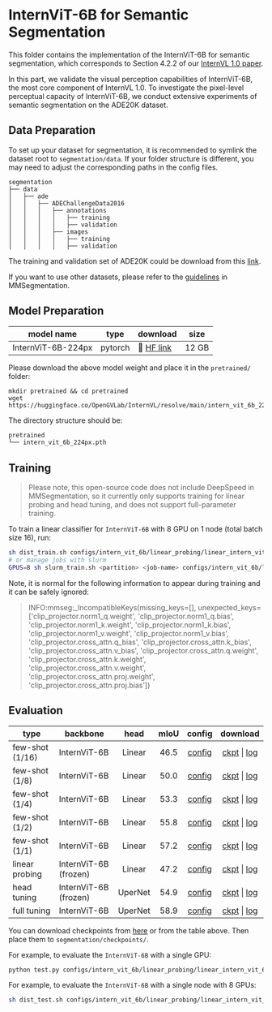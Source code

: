 # InternViT-6B for Semantic Segmentation

This folder contains the implementation of the InternViT-6B for semantic segmentation, which corresponds to Section 4.2.2 of our [InternVL 1.0 paper](https://arxiv.org/pdf/2312.14238).

In this part, we validate the visual perception capabilities of InternViT-6B, the most core component of InternVL 1.0.
To investigate the pixel-level perceptual capacity of InternViT-6B, we conduct extensive experiments of semantic segmentation on the ADE20K dataset.

## Data Preparation

To set up your dataset for segmentation, it is recommended to symlink the dataset root to `segmentation/data`. If your folder structure is different, you may need to adjust the corresponding paths in the config files.
  
```none
segmentation
├── data
│   ├── ade
│   │   ├── ADEChallengeData2016
│   │   │   ├── annotations
│   │   │   │   ├── training
│   │   │   │   ├── validation
│   │   │   ├── images
│   │   │   │   ├── training
│   │   │   │   ├── validation
```

The training and validation set of ADE20K could be download from this [link](http://data.csail.mit.edu/places/ADEchallenge/ADEChallengeData2016.zip).

If you want to use other datasets, please refer to the [guidelines](https://github.com/open-mmlab/mmsegmentation/blob/master/docs/en/dataset_prepare.md#prepare-datasets) in MMSegmentation.

## Model Preparation

| model name         | type    | download                                                                                  | size  |
| ------------------ | ------- | ----------------------------------------------------------------------------------------- | :---: |
| InternViT-6B-224px | pytorch | 🤗 [HF link](https://huggingface.co/OpenGVLab/InternVL/blob/main/intern_vit_6b_224px.pth) | 12 GB |

Please download the above model weight and place it in the `pretrained/` folder:

```shell
mkdir pretrained && cd pretrained
wget https://huggingface.co/OpenGVLab/InternVL/resolve/main/intern_vit_6b_224px.pth
```

The directory structure should be:

```sh
pretrained
└── intern_vit_6b_224px.pth
```

## Training

> Please note, this open-source code does not include DeepSpeed in MMSegmentation, so it currently only supports training for linear probing and head tuning, and does not support full-parameter training.

To train a linear classifier for `InternViT-6B` with 8 GPU on 1 node (total batch size 16), run:

```bash
sh dist_train.sh configs/intern_vit_6b/linear_probing/linear_intern_vit_6b_504_80k_ade20k_bs16_lr4e-5_frozen.py 8
# or manage jobs with slurm
GPUS=8 sh slurm_train.sh <partition> <job-name> configs/intern_vit_6b/linear_probing/linear_intern_vit_6b_504_80k_ade20k_bs16_lr4e-5_frozen.py
```

Note, it is normal for the following information to appear during training and it can be safely ignored:

> INFO:mmseg:_IncompatibleKeys(missing_keys=[], unexpected_keys=['clip_projector.norm1_q.weight', 'clip_projector.norm1_q.bias', 'clip_projector.norm1_k.weight', 'clip_projector.norm1_k.bias', 'clip_projector.norm1_v.weight', 'clip_projector.norm1_v.bias', 'clip_projector.cross_attn.q_bias', 'clip_projector.cross_attn.k_bias', 'clip_projector.cross_attn.v_bias', 'clip_projector.cross_attn.q.weight', 'clip_projector.cross_attn.k.weight', 'clip_projector.cross_attn.v.weight', 'clip_projector.cross_attn.proj.weight', 'clip_projector.cross_attn.proj.bias'])

## Evaluation

| type            | backbone              |  head   | mIoU |                                                                                config                                                                                 |                                                                                                                      download                                                                                                                       |
| --------------- | --------------------- | :-----: | :--: | :-------------------------------------------------------------------------------------------------------------------------------------------------------------------: | :-------------------------------------------------------------------------------------------------------------------------------------------------------------------------------------------------------------------------------------------------: |
| few-shot (1/16) | InternViT-6B          | Linear  | 46.5 |     [config](https://github.com/OpenGVLab/InternVL/blob/main/segmentation/configs/intern_vit_6b/few_shot/linear_intern_vit_6b_504_5k_ade20k_bs16_lr4e-5_1of16.py)     |    [ckpt](https://huggingface.co/OpenGVLab/InternVL/resolve/main/linear_intern_vit_6b_504_5k_ade20k_bs16_lr4e-5_1of16.pth) \| [log](https://huggingface.co/OpenGVLab/InternVL/raw/main/linear_intern_vit_6b_504_5k_ade20k_bs16_lr4e-5_1of16.log)    |
| few-shot (1/8)  | InternViT-6B          | Linear  | 50.0 |     [config](https://github.com/OpenGVLab/InternVL/blob/main/segmentation/configs/intern_vit_6b/few_shot/linear_intern_vit_6b_504_10k_ade20k_bs16_lr4e-5_1of8.py)     |    [ckpt](https://huggingface.co/OpenGVLab/InternVL/resolve/main/linear_intern_vit_6b_504_10k_ade20k_bs16_lr4e-5_1of8.pth) \| [log](https://huggingface.co/OpenGVLab/InternVL/raw/main/linear_intern_vit_6b_504_10k_ade20k_bs16_lr4e-5_1of8.log)    |
| few-shot (1/4)  | InternViT-6B          | Linear  | 53.3 |     [config](https://github.com/OpenGVLab/InternVL/blob/main/segmentation/configs/intern_vit_6b/few_shot/linear_intern_vit_6b_504_20k_ade20k_bs16_lr4e-5_1of4.py)     |    [ckpt](https://huggingface.co/OpenGVLab/InternVL/resolve/main/linear_intern_vit_6b_504_20k_ade20k_bs16_lr4e-5_1of4.pth) \| [log](https://huggingface.co/OpenGVLab/InternVL/raw/main/linear_intern_vit_6b_504_20k_ade20k_bs16_lr4e-5_1of4.log)    |
| few-shot (1/2)  | InternViT-6B          | Linear  | 55.8 |     [config](https://github.com/OpenGVLab/InternVL/blob/main/segmentation/configs/intern_vit_6b/few_shot/linear_intern_vit_6b_504_40k_ade20k_bs16_lr4e-5_1of2.py)     |    [ckpt](https://huggingface.co/OpenGVLab/InternVL/resolve/main/linear_intern_vit_6b_504_40k_ade20k_bs16_lr4e-5_1of2.pth) \| [log](https://huggingface.co/OpenGVLab/InternVL/raw/main/linear_intern_vit_6b_504_40k_ade20k_bs16_lr4e-5_1of2.log)    |
| few-shot (1/1)  | InternViT-6B          | Linear  | 57.2 |     [config](https://github.com/OpenGVLab/InternVL/blob/main/segmentation/configs/intern_vit_6b/few_shot/linear_intern_vit_6b_504_80k_ade20k_bs16_lr4e-5_1of1.py)     |    [ckpt](https://huggingface.co/OpenGVLab/InternVL/resolve/main/linear_intern_vit_6b_504_80k_ade20k_bs16_lr4e-5_1of1.pth) \| [log](https://huggingface.co/OpenGVLab/InternVL/raw/main/linear_intern_vit_6b_504_80k_ade20k_bs16_lr4e-5_1of1.log)    |
| linear probing  | InternViT-6B (frozen) | Linear  | 47.2 | [config](https://github.com/OpenGVLab/InternVL/blob/main/segmentation/configs/intern_vit_6b/linear_probing/linear_intern_vit_6b_504_80k_ade20k_bs16_lr4e-5_frozen.py) |  [ckpt](https://huggingface.co/OpenGVLab/InternVL/resolve/main/linear_intern_vit_6b_504_80k_ade20k_bs16_lr4e-5_frozen.pth) \| [log](https://huggingface.co/OpenGVLab/InternVL/raw/main/linear_intern_vit_6b_504_80k_ade20k_bs16_lr4e-5_frozen.log)  |
| head tuning     | InternViT-6B (frozen) | UperNet | 54.9 |  [config](https://github.com/OpenGVLab/InternVL/blob/main/segmentation/configs/intern_vit_6b/head_tuning/upernet_intern_vit_6b_504_80k_ade20k_bs16_lr4e-5_frozen.py)  | [ckpt](https://huggingface.co/OpenGVLab/InternVL/resolve/main/upernet_intern_vit_6b_504_80k_ade20k_bs16_lr4e-5_frozen.pth) \| [log](https://huggingface.co/OpenGVLab/InternVL/raw/main/upernet_intern_vit_6b_504_80k_ade20k_bs16_lr4e-5_frozen.log) |
| full tuning     | InternViT-6B          | UperNet | 58.9 |     [config](https://github.com/OpenGVLab/InternVL/blob/main/segmentation/configs/intern_vit_6b/full_tuning/upernet_intern_vit_6b_504_80k_ade20k_bs16_lr4e-5.py)      |        [ckpt](https://huggingface.co/OpenGVLab/InternVL/resolve/main/upernet_intern_vit_6b_504_80k_ade20k_bs16_lr4e-5.pth) \| [log](https://huggingface.co/OpenGVLab/InternVL/raw/main/upernet_intern_vit_6b_504_80k_ade20k_bs16_lr4e-5.log)        |

You can download checkpoints from [here](https://huggingface.co/OpenGVLab/InternVL/tree/main) or from the table above. Then place them to `segmentation/checkpoints/`.

For example, to evaluate the `InternViT-6B` with a single GPU:

```bash
python test.py configs/intern_vit_6b/linear_probing/linear_intern_vit_6b_504_80k_ade20k_bs16_lr4e-5_frozen.py checkpoints/linear_intern_vit_6b_504_80k_ade20k_bs16_lr4e-5_frozen.pth --eval mIoU
```

For example, to evaluate the `InternViT-6B` with a single node with 8 GPUs:

```bash
sh dist_test.sh configs/intern_vit_6b/linear_probing/linear_intern_vit_6b_504_80k_ade20k_bs16_lr4e-5_frozen.py checkpoints/linear_intern_vit_6b_504_80k_ade20k_bs16_lr4e-5_frozen.pth 8 --eval mIoU
```

